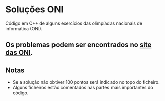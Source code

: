 # Soluções ONI
Código em C++ de alguns exercícios das olimpíadas nacionais de informática (ONI).

Os problemas podem ser encontrados no [site das ONI](https://oni.dcc.fc.up.pt/problemas).
---
## Notas
- Se a solução não obtiver 100 pontos será indicado no topo do ficheiro.
- Alguns ficheiros estão comentados nas partes mais importantes do código.
